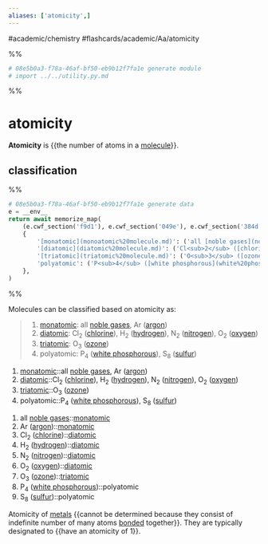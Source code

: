 ```yaml
---
aliases: ['atomicity',]
---
```


#academic/chemistry #flashcards/academic/Aa/atomicity

%%
```Python
# 08e5b0a3-f78a-46af-bf50-eb9b12f7fa1e generate module
# import ../../utility.py.md
```
%%

# atomicity

__Atomicity__ is {{the number of atoms in a [molecule](molecule.md)}}. <!--SR:!2023-04-13,13,290-->

## classification

%%
```Python
# 08e5b0a3-f78a-46af-bf50-eb9b12f7fa1e generate data
e = __env__
return await memorize_map(
	(e.cwf_section('f9d1'), e.cwf_section('049e'), e.cwf_section('384d'),),
	{
		'[monatomic](monoatomic%20molecule.md)': ('all [noble gases](noble%20gas.md)', 'Ar ([argon](argon.md))',),
		'[diatomic](diatomic%20molecule.md)': ('Cl<sub>2</sub> ([chlorine](chlorine.md))', 'H<sub>2</sub> ([hydrogen](hydrogen.md))', 'N<sub>2</sub> ([nitrogen](nitrogen.md))', 'O<sub>2</sub> ([oxygen](oxygen.md))',),
		'[triatomic](triatomic%20molecule.md)': ('O<sub>3</sub> ([ozone](ozone.md))',),
		'polyatomic': ('P<sub>4</sub> ([white phosphorous](white%20phosphorous.md))', 'S<sub>8</sub> ([sulfur](sulfur.md))',),
	},
)
```
%%

Molecules can be classified based on atomicity as:

<!--08e5b0a3-f78a-46af-bf50-eb9b12f7fa1e generate section="f9d1"--><!-- The following content is generated at 2023-04-01T22:38:27.886151+08:00. Any edits will be overridden! -->

> 1. [monatomic](monoatomic%20molecule.md): all [noble gases](noble%20gas.md), Ar ([argon](argon.md))
> 2. [diatomic](diatomic%20molecule.md): Cl<sub>2</sub> ([chlorine](chlorine.md)), H<sub>2</sub> ([hydrogen](hydrogen.md)), N<sub>2</sub> ([nitrogen](nitrogen.md)), O<sub>2</sub> ([oxygen](oxygen.md))
> 3. [triatomic](triatomic%20molecule.md): O<sub>3</sub> ([ozone](ozone.md))
> 4. polyatomic: P<sub>4</sub> ([white phosphorous](white%20phosphorous.md)), S<sub>8</sub> ([sulfur](sulfur.md))

<!--/08e5b0a3-f78a-46af-bf50-eb9b12f7fa1e-->

<!--08e5b0a3-f78a-46af-bf50-eb9b12f7fa1e generate section="049e"--><!-- The following content is generated at 2023-04-01T22:38:27.921057+08:00. Any edits will be overridden! -->

1. [monatomic](monoatomic%20molecule.md)::all [noble gases](noble%20gas.md), Ar ([argon](argon.md)) <!--SR:!2023-04-11,12,270-->
2. [diatomic](diatomic%20molecule.md)::Cl<sub>2</sub> ([chlorine](chlorine.md)), H<sub>2</sub> ([hydrogen](hydrogen.md)), N<sub>2</sub> ([nitrogen](nitrogen.md)), O<sub>2</sub> ([oxygen](oxygen.md)) <!--SR:!2023-04-10,9,230-->
3. [triatomic](triatomic%20molecule.md)::O<sub>3</sub> ([ozone](ozone.md)) <!--SR:!2023-04-12,13,270-->
4. polyatomic::P<sub>4</sub> ([white phosphorous](white%20phosphorous.md)), S<sub>8</sub> ([sulfur](sulfur.md)) <!--SR:!2023-04-12,11,250-->

<!--/08e5b0a3-f78a-46af-bf50-eb9b12f7fa1e-->

<!--08e5b0a3-f78a-46af-bf50-eb9b12f7fa1e generate section="384d"--><!-- The following content is generated at 2023-04-01T22:38:27.955965+08:00. Any edits will be overridden! -->

1. all [noble gases](noble%20gas.md)::[monatomic](monoatomic%20molecule.md) <!--SR:!2023-04-16,16,290-->
2. Ar ([argon](argon.md))::[monatomic](monoatomic%20molecule.md) <!--SR:!2023-04-17,17,290-->
3. Cl<sub>2</sub> ([chlorine](chlorine.md))::[diatomic](diatomic%20molecule.md) <!--SR:!2023-04-17,17,290-->
4. H<sub>2</sub> ([hydrogen](hydrogen.md))::[diatomic](diatomic%20molecule.md) <!--SR:!2023-04-14,14,290-->
5. N<sub>2</sub> ([nitrogen](nitrogen.md))::[diatomic](diatomic%20molecule.md) <!--SR:!2023-04-13,13,290-->
6. O<sub>2</sub> ([oxygen](oxygen.md))::[diatomic](diatomic%20molecule.md) <!--SR:!2023-04-14,14,290-->
7. O<sub>3</sub> ([ozone](ozone.md))::[triatomic](triatomic%20molecule.md) <!--SR:!2023-04-14,14,290-->
8. P<sub>4</sub> ([white phosphorous](white%20phosphorous.md))::polyatomic <!--SR:!2023-04-16,16,290-->
9. S<sub>8</sub> ([sulfur](sulfur.md))::polyatomic <!--SR:!2023-04-15,15,290-->

<!--/08e5b0a3-f78a-46af-bf50-eb9b12f7fa1e-->

Atomicity of [metals](metal.md) {{cannot be determined because they consist of indefinite number of many atoms [bonded](chemical%20bonding.md) together}}. They are typically designated to {{have an atomicity of 1}}. <!--SR:!2023-04-10,9,230!2023-04-15,15,290-->
